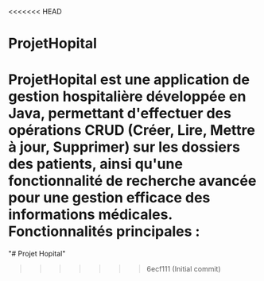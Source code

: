<<<<<<< HEAD
# ProjetHopital
ProjetHopital est une application de gestion hospitalière développée en Java, permettant d'effectuer des opérations CRUD (Créer, Lire, Mettre à jour, Supprimer) sur les dossiers des patients, ainsi qu'une fonctionnalité de recherche avancée pour une gestion efficace des informations médicales.  Fonctionnalités principales :
=======
"# Projet Hopital" 
>>>>>>> 6ecf111 (Initial commit)
